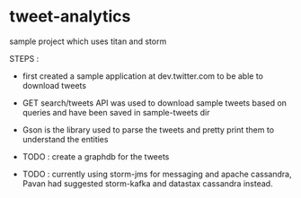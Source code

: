 tweet-analytics
===============

sample project which uses titan and storm

STEPS :

* first created a sample application at dev.twitter.com to be able to download tweets

* GET search/tweets API was used to download sample tweets based on queries and have been saved in sample-tweets dir

* Gson is the library used to parse the tweets and pretty print them to understand the entities

* TODO : create a graphdb for the tweets 

* TODO : currently using storm-jms for messaging and apache cassandra, Pavan had suggested storm-kafka and datastax cassandra instead.

